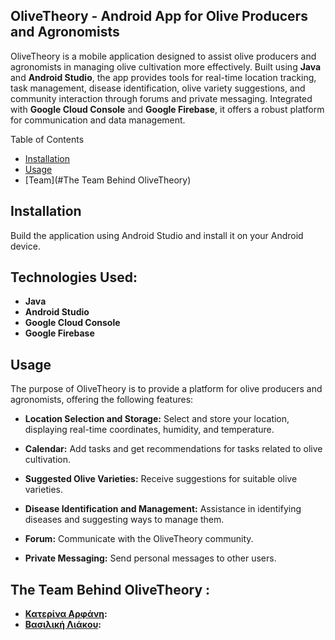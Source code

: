 ## OliveTheory - Android App for Olive Producers and Agronomists
OliveTheory is a mobile application designed to assist olive producers and agronomists in managing olive cultivation more effectively. Built using **Java** and **Android Studio**, the app provides tools for real-time location tracking, task management, disease identification, olive variety suggestions, and community interaction through forums and private messaging. Integrated with **Google Cloud Console** and **Google Firebase**, it offers a robust platform for communication and data management.

Table of Contents

- [Installation](#Installation)
- [Usage](#Usage)
- [Team](#The Team Behind OliveTheory)


## Installation
Build the application using Android Studio and install it on your Android device.

## Technologies Used:
- **Java**
- **Android Studio**
- **Google Cloud Console**
- **Google Firebase**

## Usage

The purpose of OliveTheory is to provide a platform for olive producers and agronomists, offering the following features:

- **Location Selection and Storage:** Select and store your location, displaying real-time coordinates, humidity, and temperature.

- **Calendar:** Add tasks and get recommendations for tasks related to olive cultivation.

- **Suggested Olive Varieties:** Receive suggestions for suitable olive varieties.

- **Disease Identification and Management:**  Assistance in identifying diseases and suggesting ways to manage them.

- **Forum:**  Communicate with the OliveTheory community.

- **Private Messaging:** Send personal messages to other users.


## The Team Behind OliveTheory :
- **[Κατερίνα Αρφάνη](https://github.com/katerinaarf):** 
- **[Βασιλική Λιάκου](https://github.com/VasoLiak):** 







